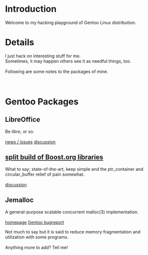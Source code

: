 # Introduction #

Welcome to my hacking playground of Gentoo Linux distribution.


# Details #

I just hack on interesting stuff for me.<br>
Sometimes, it may happen others see it as needful things, too.<br>
<br>
Following are some notes to the packages of mine.<br>
<br>
<br>
<h1>Gentoo Packages</h1>

<h2>LibreOffice</h2>

Be <i>libre</i>, or so.<br>
<br>
<a href='http://planet.documentfoundation.org/'>news / issues</a>
<a href='https://forums.gentoo.org/viewtopic-t-804244.html'>discussion</a>

<h2><a href='Boost.md'>split build of Boost.org libraries</a></h2>

What to say; state-of-the-art, keep simple and the ptr_container and circular_buffer relief of pain somewhat.<br>
<br>
<a href='https://forums.gentoo.org/viewtopic-t-819332.html'>discussion</a>

<h2>Jemalloc</h2>

A general-purpose scalable concurrent malloc(3) implementation.<br>
<br>
<a href='http://www.canonware.com/jemalloc/'>homepage</a> <a href='https://bugs.gentoo.org/339474'>Gentoo bugreport</a>

Not much to say but it is said to reduce memory fragmentation and utilization with some programs.<br>
<br>
Anything more to add? Tell me!